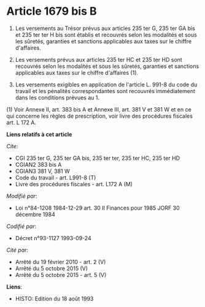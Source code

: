 # Article 1679 bis B

1. Les versements au Trésor prévus aux articles 235 ter G, 235 ter GA bis et 235 ter ter H bis sont établis et recouvrés
selon les modalités et sous les sûretés, garanties et sanctions applicables aux taxes sur le chiffre d'affaires.

2. Les versements prévus aux articles 235 ter HC et 235 ter HD sont recouvrés selon les modalités et sous les sûretés,
garanties et sanctions applicables aux taxes sur le chiffre d'affaires (1).

3. Les versements exigibles en application de l'article L. 991-8 du code du travail et les pénalités correspondantes sont
recouvrés immédiatement dans les conditions prévues au 1.

(1) Voir Annexe II, art. 383 bis A et Annexe III, art. 381 V et 381 W et en ce qui concerne les règles de prescription, voir
livre des procédures fiscales art. L 172 A.

**Liens relatifs à cet article**

_Cite_:

  - CGI 235 ter G, 235 ter GA bis, 235 ter ter, 235 ter HC, 235 ter HD
  - CGIAN2 383 bis A
  - CGIAN3 381 V, 381 W
  - Code du travail - art. L991-8 (T)
  - Livre des procédures fiscales - art. L172 A (M)

_Modifié par_:

  - Loi n°84-1208 1984-12-29 art. 30 II Finances pour 1985 JORF 30 décembre 1984

_Codifié par_:

  - Décret n°93-1127 1993-09-24

_Cité par_:

  - Arrêté du 19 février 2010 - art. 2 (V)
  - Arrêté du 5 octobre 2015 (V)
  - Arrêté du 5 octobre 2015 - art. 5 (V)

**Liens**:

  - HISTO: Edition du 18 août 1993
